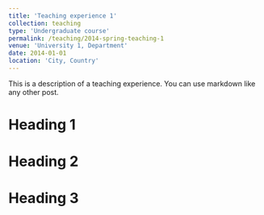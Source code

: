 ```yaml
---
title: 'Teaching experience 1'
collection: teaching
type: 'Undergraduate course'
permalink: /teaching/2014-spring-teaching-1
venue: 'University 1, Department'
date: 2014-01-01
location: 'City, Country'
---
```


This is a description of a teaching experience. You can use markdown like any other post.

# Heading 1

# Heading 2

# Heading 3
